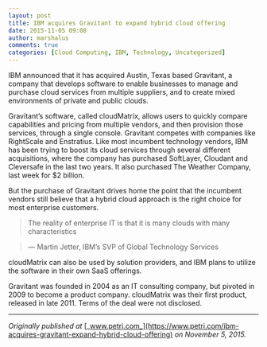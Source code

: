 ```yaml
---
layout: post
title: IBM acquires Gravitant to expand hybrid cloud offering
date: 2015-11-05 09:08
author: marshalus
comments: true
categories: [Cloud Computing, IBM, Technology, Uncategorized]
---
```



IBM announced that it has acquired Austin, Texas based Gravitant, a company that develops software to enable businesses to manage and purchase cloud services from multiple suppliers, and to create mixed environments of private and public clouds.

Gravitant’s software, called cloudMatrix, allows users to quickly compare capabilities and pricing from multiple vendors, and then provision those services, through a single console. Gravitant competes with companies like RightScale and Enstratius. Like most incumbent technology vendors, IBM has been trying to boost its cloud services through several different acquisitions, where the company has purchased SoftLayer, Cloudant and Cleversafe in the last two years. It also purchased The Weather Company, last week for $2 billion.

But the purchase of Gravitant drives home the point that the incumbent vendors still believe that a hybrid cloud approach is the right choice for most enterprise customers.

> The reality of enterprise IT is that it is many clouds with many characteristics

> — Martin Jetter, IBM’s SVP of Global Technology Services

cloudMatrix can also be used by solution providers, and IBM plans to utilize the software in their own SaaS offerings.

Gravitant was founded in 2004 as an IT consulting company, but pivoted in 2009 to become a product company. cloudMatrix was their first product, released in late 2011\. Terms of the deal were not disclosed.

* * *

_Originally published at_ [_www.petri.com_](https://www.petri.com/ibm-acquires-gravitant-expand-hybrid-cloud-offering) _on November 5, 2015._